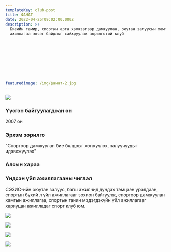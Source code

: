 ```yaml
---
templateKey: club-post
title: ФАНАТ
date: 2022-04-25T09:02:00.000Z
description: >+
  Биеийн тамир, спортын арга хэмжээгээр дамжуулан, оюутан залуусын хамтын
  ажиллагаа эвсэг байдлыг сайжруулах зорилготой клуб










featuredimage: /img/фанат-2.jpg
---
```

![](/img/фанат-2.jpg)

### Үүсгэн байгуулагдсан он

2007 он

### Эрхэм зорилго

"Спортоор дамжуулан бие бялдрыг хөгжүүлэх, залуучуудыг идэвхжүүлэх"

### Алсын хараа

### Үндсэн үйл ажиллагааны чиглэл

СЭЗИС-ийн оюутан залуус, багш ажилчид дундах тэмцээн уралдаан, спортын бүхий л үйл ажиллагааг зохион байгуулж, спортоор дамжуулан хамтын ажиллагаа, спортын танин мэдэгдэхүйн үйл ажиллагааг хариуцан ажилладаг спорт клуб юм.

![](/img/фанат-1.jpg)

![](/img/фанат-3.jpg)

![](/img/фанат-4.jpg)

![](/img/фанат-5.jpg)
